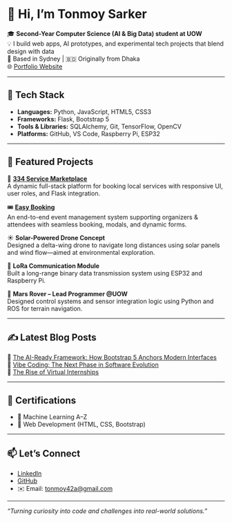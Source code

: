 # 👋 Hi, I’m Tonmoy Sarker

🎓 **Second-Year Computer Science (AI & Big Data) student at UOW**  
💡 I build web apps, AI prototypes, and experimental tech projects that blend design with data  
📍 Based in Sydney | 🇧🇩 Originally from Dhaka  
🌐 [Portfolio Website](https://ts42a.github.io)

---

## 🔧 Tech Stack

- **Languages:** Python, JavaScript, HTML5, CSS3  
- **Frameworks:** Flask, Bootstrap 5  
- **Tools & Libraries:** SQLAlchemy, Git, TensorFlow, OpenCV  
- **Platforms:** GitHub, VS Code, Raspberry Pi, ESP32  

---

## 📌 Featured Projects

🚀 **[334 Service Marketplace](#)**  
A dynamic full-stack platform for booking local services with responsive UI, user roles, and Flask integration.

🎟️ **[Easy Booking](#)**  
An end-to-end event management system supporting organizers & attendees with seamless booking, modals, and dynamic forms.

☀️ **Solar-Powered Drone Concept**  
Designed a delta-wing drone to navigate long distances using solar panels and wind flow—aimed at environmental exploration.

📡 **LoRa Communication Module**  
Built a long-range binary data transmission system using ESP32 and Raspberry Pi.

🧠 **Mars Rover – Lead Programmer @UOW**  
Designed control systems and sensor integration logic using Python and ROS for terrain navigation.

---

## ✍️ Latest Blog Posts

📌 [The AI-Ready Framework: How Bootstrap 5 Anchors Modern Interfaces](https://ts42a.github.io/blogs/The_AI_Ready_Framework_How_Bootstrap_5_Anchors_Modern_Interfaces_20250523_010046.html)  
📌 [Vibe Coding: The Next Phase in Software Evolution](https://ts42a.github.io/blogs/VIBE_CODING_THE_NEXT_PHASE_IN_SOFTWARE_EVOLUTION_20250523_011836.html)  
📌 [The Rise of Virtual Internships](https://ts42a.github.io/blogs/The_Rise_of_Virtual_Internships_Adapting_to_Remote_Work_in_the_Age_of_Digital_Collaboration_20250523_012628.html)

---

## 🧠 Certifications

- 📜 Machine Learning A–Z  
- 📜 Web Development (HTML, CSS, Bootstrap)  

---

## 📫 Let’s Connect

- [LinkedIn](https://www.linkedin.com/in/tonmoy42a/)  
- [GitHub](https://github.com/ts42a)  
- ✉️ Email: [tonmoy42a@gmail.com](mailto:tonmoy42a@gmail.com)

---

_“Turning curiosity into code and challenges into real-world solutions.”_
